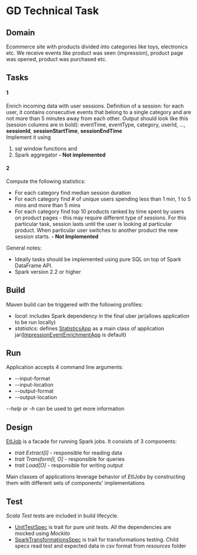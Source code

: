 # GD Technical Task

## Domain
Ecommerce site with products divided into categories like toys, electronics etc. We receive events like product was seen (impression), product page was opened, product was purchased etc. 

## Tasks
#### 1
Enrich incoming data with user sessions. Definition of a session: for each user, it contains consecutive events that belong to a single category  and are not more than 5 minutes away from each other. Output should look like this (session columns are in bold):
eventTime, eventType, category, userId, …, **sessionId**, **sessionStartTime**, **sessionEndTime**  
Implement it using 
1) sql window functions and 
2) Spark aggregator **- Not implemented**

#### 2
Compute the following statistics:
* For each category find median session duration
* For each category find # of unique users spending less than 1 min, 1 to 5 mins and more than 5 mins
* For each category find top 10 products ranked by time spent by users on product pages - this may require different type of sessions. For this particular task, session lasts until the user is looking at particular product. When particular user switches to another product the new session starts. **- Not Implemented**

General notes:
* Ideally tasks should be implemented using pure SQL on top of Spark DataFrame API.
* Spark version 2.2 or higher

## Build
Maven build can be triggered with the following profiles:

* *local*: includes Spark dependency in the final uber jar(allows application to be run locally)
* *statistics*: defines [StatisticsApp](src/main/scala/aliaksei/darapiyevich/statistics/StatisticsApp.scala) as a main class of application jar([ImpressionEventEnrichmentApp](src/main/scala/aliaksei/darapiyevich/impression/enrichment/ImpressionEventEnrichmentApp.scala) is default)

## Run
Application accepts 4 command line arguments:
* --input-format
* --input-location
* --output-format
* --output-location

*--help* or *-h* can be used to get more information

## Design
[EtlJob](/home/aliaksei/Documents/gd-technical-task/src/main/scala/aliaksei/darapiyevich/EtlJob.scala) is a facade for running Spark jobs.
It consists of 3 components:
* *trait Extract[I]* - responsible for reading data
* *trait Transform[I, O]* - responsible for queries 
* *trait Load[O]* - responsible for writing output

Main classes of applications leverage behavior of *EtlJobs* by constructing them with different sets of components' implementations

## Test
*Scala Test* tests are included in build lifecycle.
* [UnitTestSpec](src/test/scala/aliaksei/darapiyevich/UnitTestSpec.scala) is trait for pure unit tests. All the dependencies are mocked using *Mockito*
* [SparkTransformationsSpec](src/test/scala/aliaksei/darapiyevich/SparkTransformationsSpec.scala) is trait for transformations testing. Child specs read test and expected data in csv format from *resources* folder
